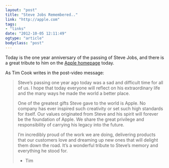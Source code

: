 ```yaml
---
layout: "post"
title: "Steve Jobs Remembered.."
link: "http://apple.com"
tags: 
- "links"
date: "2012-10-05 12:11:49"
ogtype: "article"
bodyclass: "post"
---
```


Today is the one year anniversary of the passing of Steve Jobs, and there is a great tribute to him on the [Apple homepage](http://apple.com) today.

As Tim Cook writes in the post-video message:

> Steve’s passing one year ago today was a sad and difficult time for all of us. I hope that today everyone will reflect on his extraordinary life and the many ways he made the world a better place.
> 
> One of the greatest gifts Steve gave to the world is Apple. No company has ever inspired such creativity or set such high standards for itself. Our values originated from Steve and his spirit will forever be the foundation of Apple. We share the great privilege and responsibility of carrying his legacy into the future.
> 
> I’m incredibly proud of the work we are doing, delivering products that our customers love and dreaming up new ones that will delight them down the road. It’s a wonderful tribute to Steve’s memory and everything he stood for.
> 
> - Tim